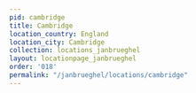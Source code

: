 ```yaml
---
pid: cambridge
title: Cambridge
location_country: England
location_city: Cambridge
collection: locations_janbrueghel
layout: locationpage_janbrueghel
order: '018'
permalink: "/janbrueghel/locations/cambridge"
---
```

